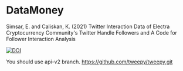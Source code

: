 # DataMoney

Simsar, E. and Caliskan, K. (2021) Twitter Interaction Data of Electra Cryptocurrency Community's Twitter Handle Followers and A Code for Follower Interaction Analysis

[![DOI](https://zenodo.org/badge/345433383.svg)](https://zenodo.org/badge/latestdoi/345433383)


You should use api-v2 branch. https://github.com/tweepy/tweepy.git